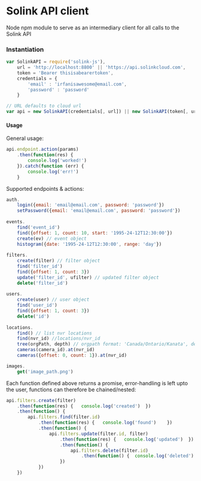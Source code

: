 # Solink API client
Node npm module to serve as an intermediary client for all calls to the Solink API

### Instantiation
```JavaScript
var SolinkAPI = require('solink-js'),
    url = 'http://localhost:8800' || 'https://api.solinkcloud.com',
    token = 'Bearer thisisabearertoken',
    credentials = { 
    	'email' : 'irfanisawesome@email.com', 
    	'password' : 'password'
    }

// URL defaults to cloud url
var api = new SolinkAPI(credentials[, url]) || new SolinkAPI(token[, url])
```

#### Usage
General usage:

```JavaScript
api.endpoint.action(params)
    .then(function(res) {
        console.log('worked!')
    }).catch(function (err) {
        console.log('err!')
    }
```

Supported endpoints & actions:

```JavaScript
auth.
    login({email: 'email@email.com', password: 'password'})
    setPassword({email: 'email@email.com', password: 'password'})
   
events.
    find('event_id')
    find({offset: 1, count: 10, start: '1995-24-12T12:30:00'})
    create(ev) // event object
    histogram({date: '1995-24-12T12:30:00', range: 'day'})
    
filters.
    create(filter) // filter object
    find('filter_id')
    find({offset: 1, count: 3})
    update('filter_id', ufilter) // updated filter object
    delete('filter_id')
    
users.
    create(user) // user object
    find('user_id')
    find({offset: 1, count: 3})
    delete('id')
    
locations.
    find() // list nvr locations
    find(nvr_id) //locations/nvr_id
    tree(orgPath, depth) // orgpath format: 'Canada/Ontario/Kanata', depth: int
    cameras(camera_id).at(nvr_id)
    cameras({offset: 0, count: 1}).at(nvr_id)

images.
	get('image_path.png')
```

Each function defined above returns a promise, error-handling is left upto the user, functions can therefore be chained/nested:

```JavaScript
api.filters.create(filter)
	.then(function(res) {   console.log('created')  })
	.then(function() {
		api.filters.find(filter.id)
			.then(function(res) {   console.log('found')    })
			.then(function() {
				api.filters.update(filter.id, filter)
					.then(function(res) {   console.log('updated')  })
					.then(function() {
						api.filters.delete(filter.id)
							.then(function() {  console.log('deleted')  })
					})
			})
	})
```
